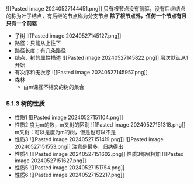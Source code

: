 ![[Pasted image 20240527144451.png]]
只有根节点没有前驱，没有后继结点的称为叶子结点，有后继的节点称为分支节点
**除了根节点外，任何一个节点有且只有一个前驱**
+ 子树
![[Pasted image 20240527145127.png]]
+ 路径：只能从上往下
+ 路径长度：有几条路径
+ 结点、树的属性描述
![[Pasted image 20240527145822.png]]
层次默认从1开始
+ 有次序和无次序
![[Pasted image 20240527145957.png]]
+ 森林
	+ 由m课互不相交的树的集合
### 5.1.3 树的性质
+ 性质1
![[Pasted image 20240527151104.png]]
+ 性质2  度为m的数，m叉树的区别
![[Pasted image 20240527151318.png]]
m叉树：可以是度为m的树，但是也可以不是
+ 性质3
![[Pasted image 20240527151419.png]]
![[Pasted image 20240527151553.png]]
注意是最多，归纳得出
+ 性质4
![[Pasted image 20240527151602.png]]
性质3每层相加
![[Pasted image 20240527151627.png]]
+ 性质5
![[Pasted image 20240527151754.png]]
+ 性质6
![[Pasted image 20240527152217.png]]